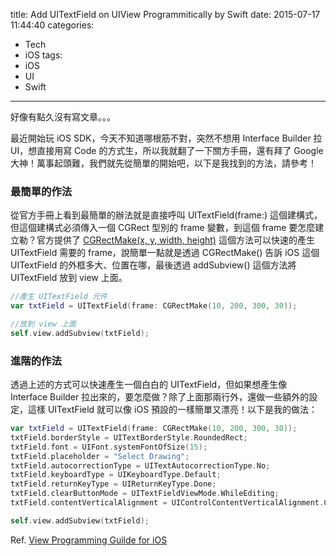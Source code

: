 title: Add UITextField on UIView Programmitically by Swift
date: 2015-07-17 11:44:40
categories:
- Tech
- iOS
tags:
- iOS
- UI
- Swift
---

好像有點久沒有寫文章。。。

最近開始玩 iOS SDK，今天不知道哪根筋不對，突然不想用 Interface Builder 拉 UI，想直接用寫 Code 的方式生，所以我就翻了一下關方手冊，還有拜了 Google 大神！萬事起頭難，我們就先從簡單的開始吧，以下是我找到的方法，請參考！

### 最簡單的作法
從官方手冊上看到最簡單的辦法就是直接呼叫 UITextField(frame:) 這個建構式，但這個建構式必須傳入一個 CGRect 型別的 frame 變數，到這個 frame 要怎麼建立勒？官方提供了 [CGRectMake(x, y, width, height)](https://developer.apple.com/library/prerelease/ios/documentation/GraphicsImaging/Reference/CGGeometry/index.html#//apple_ref/c/func/CGRectMake) 這個方法可以快速的產生 UITextField 需要的 frame，說簡單一點就是透過 CGRectMake() 告訴 iOS 這個 UITextField 的外框多大、位置在哪，最後透過 addSubview() 這個方法將 UITextField 放到 view 上面。 
```Swift
//產生 UITextField 元件
var txtField = UITextField(frame: CGRectMake(10, 200, 300, 30));

//放到 view 上面
self.view.addSubview(txtField);
```

### 進階的作法
透過上述的方式可以快速產生一個白白的 UITextField，但如果想產生像 Interface Builder 拉出來的，要怎麼做？除了上面那兩行外，還做一些額外的設定，這樣 UITextField 就可以像 iOS 預設的一樣簡單又漂亮！以下是我的做法：
```Swift
var txtField = UITextField(frame: CGRectMake(10, 200, 300, 30));
txtField.borderStyle = UITextBorderStyle.RoundedRect;
txtField.font = UIFont.systemFontOfSize(15);
txtField.placeholder = "Select Drawing";
txtField.autocorrectionType = UITextAutocorrectionType.No;
txtField.keyboardType = UIKeyboardType.Default;
txtField.returnKeyType = UIReturnKeyType.Done;
txtField.clearButtonMode = UITextFieldViewMode.WhileEditing;
txtField.contentVerticalAlignment = UIControlContentVerticalAlignment.Center;

self.view.addSubview(txtField);
```

Ref. [View Programming Guilde for iOS](https://developer.apple.com/library/ios/documentation/WindowsViews/Conceptual/ViewPG_iPhoneOS/CreatingViews/CreatingViews.html#//apple_ref/doc/uid/TP40009503-CH5-SW1)
